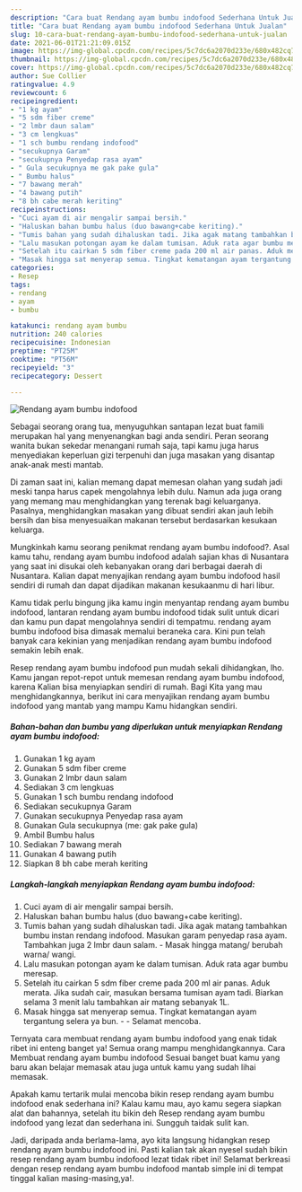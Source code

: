 ```yaml
---
description: "Cara buat Rendang ayam bumbu indofood Sederhana Untuk Jualan"
title: "Cara buat Rendang ayam bumbu indofood Sederhana Untuk Jualan"
slug: 10-cara-buat-rendang-ayam-bumbu-indofood-sederhana-untuk-jualan
date: 2021-06-01T21:21:09.015Z
image: https://img-global.cpcdn.com/recipes/5c7dc6a2070d233e/680x482cq70/rendang-ayam-bumbu-indofood-foto-resep-utama.jpg
thumbnail: https://img-global.cpcdn.com/recipes/5c7dc6a2070d233e/680x482cq70/rendang-ayam-bumbu-indofood-foto-resep-utama.jpg
cover: https://img-global.cpcdn.com/recipes/5c7dc6a2070d233e/680x482cq70/rendang-ayam-bumbu-indofood-foto-resep-utama.jpg
author: Sue Collier
ratingvalue: 4.9
reviewcount: 6
recipeingredient:
- "1 kg ayam"
- "5 sdm fiber creme"
- "2 lmbr daun salam"
- "3 cm lengkuas"
- "1 sch bumbu rendang indofood"
- "secukupnya Garam"
- "secukupnya Penyedap rasa ayam"
- " Gula secukupnya me gak pake gula"
- " Bumbu halus"
- "7 bawang merah"
- "4 bawang putih"
- "8 bh cabe merah keriting"
recipeinstructions:
- "Cuci ayam di air mengalir sampai bersih."
- "Haluskan bahan bumbu halus (duo bawang+cabe keriting)."
- "Tumis bahan yang sudah dihaluskan tadi. Jika agak matang tambahkan bumbu instan rendang indofood. Masukan garam penyedap rasa ayam. Tambahkan juga 2 lmbr daun salam. Masak hingga matang/ berubah warna/ wangi."
- "Lalu masukan potongan ayam ke dalam tumisan. Aduk rata agar bumbu meresap."
- "Setelah itu cairkan 5 sdm fiber creme pada 200 ml air panas. Aduk merata. Jika sudah cair, masukan bersama tumisan ayam tadi. Biarkan selama 3 menit lalu tambahkan air matang sebanyak 1L."
- "Masak hingga sat menyerap semua. Tingkat kematangan ayam tergantung selera ya bun.  Selamat mencoba."
categories:
- Resep
tags:
- rendang
- ayam
- bumbu

katakunci: rendang ayam bumbu 
nutrition: 240 calories
recipecuisine: Indonesian
preptime: "PT25M"
cooktime: "PT56M"
recipeyield: "3"
recipecategory: Dessert

---
```



![Rendang ayam bumbu indofood](https://img-global.cpcdn.com/recipes/5c7dc6a2070d233e/680x482cq70/rendang-ayam-bumbu-indofood-foto-resep-utama.jpg)

Sebagai seorang orang tua, menyuguhkan santapan lezat buat famili merupakan hal yang menyenangkan bagi anda sendiri. Peran seorang  wanita bukan sekedar menangani rumah saja, tapi kamu juga harus menyediakan keperluan gizi terpenuhi dan juga masakan yang disantap anak-anak mesti mantab.

Di zaman  saat ini, kalian memang dapat memesan olahan yang sudah jadi meski tanpa harus capek mengolahnya lebih dulu. Namun ada juga orang yang memang mau menghidangkan yang terenak bagi keluarganya. Pasalnya, menghidangkan masakan yang dibuat sendiri akan jauh lebih bersih dan bisa menyesuaikan makanan tersebut berdasarkan kesukaan keluarga. 



Mungkinkah kamu seorang penikmat rendang ayam bumbu indofood?. Asal kamu tahu, rendang ayam bumbu indofood adalah sajian khas di Nusantara yang saat ini disukai oleh kebanyakan orang dari berbagai daerah di Nusantara. Kalian dapat menyajikan rendang ayam bumbu indofood hasil sendiri di rumah dan dapat dijadikan makanan kesukaanmu di hari libur.

Kamu tidak perlu bingung jika kamu ingin menyantap rendang ayam bumbu indofood, lantaran rendang ayam bumbu indofood tidak sulit untuk dicari dan kamu pun dapat mengolahnya sendiri di tempatmu. rendang ayam bumbu indofood bisa dimasak memalui beraneka cara. Kini pun telah banyak cara kekinian yang menjadikan rendang ayam bumbu indofood semakin lebih enak.

Resep rendang ayam bumbu indofood pun mudah sekali dihidangkan, lho. Kamu jangan repot-repot untuk memesan rendang ayam bumbu indofood, karena Kalian bisa menyiapkan sendiri di rumah. Bagi Kita yang mau menghidangkannya, berikut ini cara menyajikan rendang ayam bumbu indofood yang mantab yang mampu Kamu hidangkan sendiri.

<!--inarticleads1-->

##### Bahan-bahan dan bumbu yang diperlukan untuk menyiapkan Rendang ayam bumbu indofood:

1. Gunakan 1 kg ayam
1. Gunakan 5 sdm fiber creme
1. Gunakan 2 lmbr daun salam
1. Sediakan 3 cm lengkuas
1. Gunakan 1 sch bumbu rendang indofood
1. Sediakan secukupnya Garam
1. Gunakan secukupnya Penyedap rasa ayam
1. Gunakan  Gula secukupnya (me: gak pake gula)
1. Ambil  Bumbu halus
1. Sediakan 7 bawang merah
1. Gunakan 4 bawang putih
1. Siapkan 8 bh cabe merah keriting




<!--inarticleads2-->

##### Langkah-langkah menyiapkan Rendang ayam bumbu indofood:

1. Cuci ayam di air mengalir sampai bersih.
1. Haluskan bahan bumbu halus (duo bawang+cabe keriting).
1. Tumis bahan yang sudah dihaluskan tadi. Jika agak matang tambahkan bumbu instan rendang indofood. Masukan garam penyedap rasa ayam. Tambahkan juga 2 lmbr daun salam. - Masak hingga matang/ berubah warna/ wangi.
1. Lalu masukan potongan ayam ke dalam tumisan. Aduk rata agar bumbu meresap.
1. Setelah itu cairkan 5 sdm fiber creme pada 200 ml air panas. Aduk merata. Jika sudah cair, masukan bersama tumisan ayam tadi. Biarkan selama 3 menit lalu tambahkan air matang sebanyak 1L.
1. Masak hingga sat menyerap semua. Tingkat kematangan ayam tergantung selera ya bun. -  - Selamat mencoba.




Ternyata cara membuat rendang ayam bumbu indofood yang enak tidak ribet ini enteng banget ya! Semua orang mampu menghidangkannya. Cara Membuat rendang ayam bumbu indofood Sesuai banget buat kamu yang baru akan belajar memasak atau juga untuk kamu yang sudah lihai memasak.

Apakah kamu tertarik mulai mencoba bikin resep rendang ayam bumbu indofood enak sederhana ini? Kalau kamu mau, ayo kamu segera siapkan alat dan bahannya, setelah itu bikin deh Resep rendang ayam bumbu indofood yang lezat dan sederhana ini. Sungguh taidak sulit kan. 

Jadi, daripada anda berlama-lama, ayo kita langsung hidangkan resep rendang ayam bumbu indofood ini. Pasti kalian tak akan nyesel sudah bikin resep rendang ayam bumbu indofood lezat tidak ribet ini! Selamat berkreasi dengan resep rendang ayam bumbu indofood mantab simple ini di tempat tinggal kalian masing-masing,ya!.

